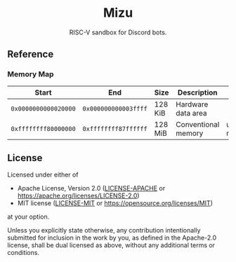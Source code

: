 <div align="center">

# Mizu

RISC-V sandbox for Discord bots.

</div>

## Reference

### Memory Map

| Start                | End                  | Size    | Description         | Type          |
|----------------------|----------------------|---------|---------------------|---------------|
| `0x0000000000020000` | `0x000000000003ffff` | 128 KiB | Hardware data area  |               |
| `0xffffffff80000000` | `0xffffffff87ffffff` | 128 MiB | Conventional memory | usable memory |

## License

Licensed under either of

* Apache License, Version 2.0
  ([LICENSE-APACHE](LICENSE-APACHE) or https://apache.org/licenses/LICENSE-2.0)
* MIT license
  ([LICENSE-MIT](LICENSE-MIT) or https://opensource.org/licenses/MIT)

at your option.

Unless you explicitly state otherwise, any contribution intentionally submitted
for inclusion in the work by you, as defined in the Apache-2.0 license, shall be
dual licensed as above, without any additional terms or conditions.
